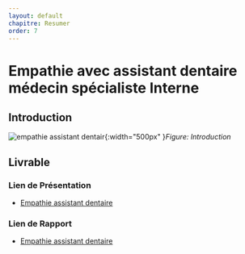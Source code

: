 ```yaml
---
layout: default
chapitre: Resumer
order: 7
---
```


# Empathie avec assistant dentaire médecin spécialiste Interne
<!-- new slide -->
## Introduction 

![empathie assistant dentair](/empathie-assistant-dentaire/images/guerir-procedure-specialisee-guerir-patient.jpg){:width="500px" }*Figure: Introduction*


<!-- new slide -->

## Livrable 

### Lien de Présentation
- [Empathie assistant dentaire](/besoin/empathie-assistant-dentaire/presentation.html)

### Lien de Rapport
- [Empathie assistant dentaire](/besoin/empathie-assistant-dentaire/rapport.html)
  

<!-- new slide -->

